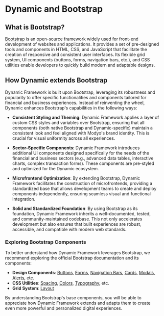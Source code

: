 # Dynamic and Bootstrap

## What is Bootstrap?

[Bootstrap](https://getbootstrap.com/) is an open-source framework widely used for front-end development of websites and applications. It provides a set of pre-designed tools and components in HTML, CSS, and JavaScript that facilitate the creation of responsive and consistent user interfaces. Its flexible grid system, UI components (buttons, forms, navigation bars, etc.), and CSS utilities enable developers to quickly build modern and adaptable designs.

## How Dynamic extends Bootstrap

Dynamic Framework is built upon Bootstrap, leveraging its robustness and popularity to offer specific functionalities and components tailored for financial and business experiences. Instead of reinventing the wheel, Dynamic enhances Bootstrap's capabilities in the following ways:

-   **Consistent Styling and Theming**: Dynamic Framework applies a layer of custom CSS styles and variables over Bootstrap, ensuring that all components (both native Bootstrap and Dynamic-specific) maintain a consistent look and feel aligned with Modyo's brand identity. This is crucial for visual uniformity across all experiences.

-   **Sector-Specific Components**: Dynamic Framework introduces additional UI components designed specifically for the needs of the financial and business sectors (e.g., advanced data tables, interactive charts, complex transaction forms). These components are pre-styled and optimized for the Dynamic ecosystem.

-   **Microfrontend Optimization**: By extending Bootstrap, Dynamic Framework facilitates the construction of microfrontends, providing a standardized base that allows development teams to create and deploy components independently, ensuring seamless visual and functional integration.

-   **Solid and Standardized Foundation**: By using Bootstrap as its foundation, Dynamic Framework inherits a well-documented, tested, and community-maintained codebase. This not only accelerates development but also ensures that built experiences are robust, accessible, and compatible with modern web standards.

### Exploring Bootstrap Components

To better understand how Dynamic Framework leverages Bootstrap, we recommend exploring the official Bootstrap documentation and its components:

-   **Design Components**: [Buttons](https://getbootstrap.com/docs/5.3/components/buttons/), [Forms](https://getbootstrap.com/docs/5.3/forms/overview/), [Navigation Bars](https://getbootstrap.com/docs/5.3/components/navbar/), [Cards](https://getbootstrap.com/docs/5.3/components/card/), [Modals](https://getbootstrap.com/docs/5.3/components/modal/), [Alerts](https://getbootstrap.com/docs/5.3/components/alerts/), etc.
-   **CSS Utilities**: [Spacing](https://getbootstrap.com/docs/5.3/utilities/spacing/), [Colors](https://getbootstrap.com/docs/5.3/utilities/colors/), [Typography](https://getbootstrap.com/docs/5.3/utilities/typography/), etc.
-   **Grid System**: [Layout](https://getbootstrap.com/docs/5.3/layout/grid/)

By understanding Bootstrap's base components, you will be able to appreciate how Dynamic Framework extends and adapts them to create even more powerful and personalized digital experiences.
